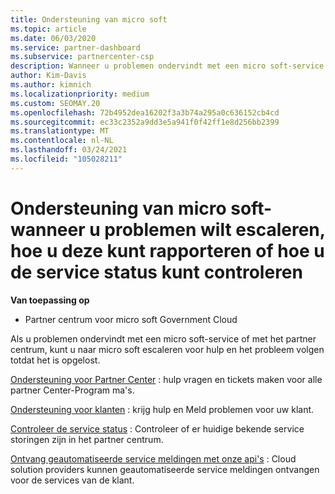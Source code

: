 ```yaml
---
title: Ondersteuning van micro soft
ms.topic: article
ms.date: 06/03/2020
ms.service: partner-dashboard
ms.subservice: partnercenter-csp
description: Wanneer u problemen ondervindt met een micro soft-service of met het partner centrum, kunt u naar micro soft escaleren voor hulp en het probleem volgen totdat het is opgelost.
author: Kim-Davis
ms.author: kimnich
ms.localizationpriority: medium
ms.custom: SEOMAY.20
ms.openlocfilehash: 72b4952dea16202f3a3b74a295a0c636152cb4cd
ms.sourcegitcommit: ec33c2352a9dd3e5a941f0f42ff1e8d256bb2399
ms.translationtype: MT
ms.contentlocale: nl-NL
ms.lasthandoff: 03/24/2021
ms.locfileid: "105028211"
---
```

# <a name="support-from-microsoft---when-to-escalate-issues-how-to-report-them-or-how-to-check-service-health"></a>Ondersteuning van micro soft-wanneer u problemen wilt escaleren, hoe u deze kunt rapporteren of hoe u de service status kunt controleren

**Van toepassing op**

- Partner centrum voor micro soft Government Cloud

Als u problemen ondervindt met een micro soft-service of met het partner centrum, kunt u naar micro soft escaleren voor hulp en het probleem volgen totdat het is opgelost.

[Ondersteuning voor Partner Center](report-problems-with-partner-center.md) : hulp vragen en tickets maken voor alle partner Center-Program ma's.

[Ondersteuning voor klanten](report-problems-on-behalf-of-a-customer.md) : krijg hulp en Meld problemen voor uw klant.

[Controleer de service status](check-service-health.md) : Controleer of er huidige bekende service storingen zijn in het partner centrum.

[Ontvang geautomatiseerde service meldingen met onze api's](get-automated-service-notifications-with-our-apis.md) : Cloud solution providers kunnen geautomatiseerde service meldingen ontvangen voor de services van de klant.


 

 



